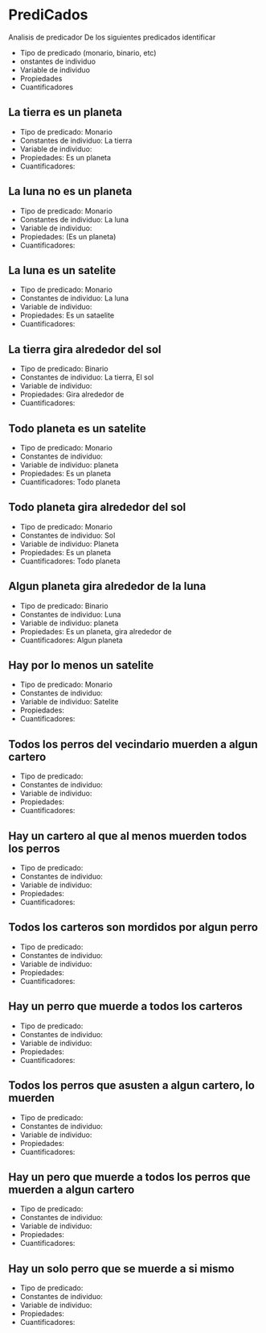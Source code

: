 # **PrediCados**

Analisis de predicador
De los siguientes predicados identificar

- Tipo de predicado (monario, binario, etc)
- onstantes de individuo
- Variable de individuo
- Propiedades
- Cuantificadores

## La tierra es un planeta
- Tipo de predicado: Monario
- Constantes de individuo: La tierra
- Variable de individuo: 
- Propiedades: Es un planeta
- Cuantificadores: 

## La luna no es un planeta
- Tipo de predicado: Monario
- Constantes de individuo: La luna
- Variable de individuo: 
- Propiedades: (Es un planeta)
- Cuantificadores: 


## La luna es un satelite
- Tipo de predicado: Monario
- Constantes de individuo: La luna
- Variable de individuo: 
- Propiedades: Es un sataelite
- Cuantificadores: 


## La tierra gira alrededor del sol
- Tipo de predicado: Binario
- Constantes de individuo: La tierra, El sol
- Variable de individuo: 
- Propiedades: Gira alrededor de
- Cuantificadores: 


## Todo planeta es un satelite
- Tipo de predicado: Monario
- Constantes de individuo: 
- Variable de individuo: planeta
- Propiedades: Es un planeta
- Cuantificadores: Todo planeta


## Todo planeta gira alrededor del sol
- Tipo de predicado: Monario
- Constantes de individuo: Sol
- Variable de individuo: Planeta
- Propiedades: Es un planeta
- Cuantificadores: Todo planeta

## Algun planeta gira alrededor de la luna
- Tipo de predicado: Binario
- Constantes de individuo: Luna
- Variable de individuo: planeta
- Propiedades: Es un planeta, gira alrededor de
- Cuantificadores: Algun planeta

## Hay por lo menos un satelite
- Tipo de predicado: Monario    
- Constantes de individuo: 
- Variable de individuo: Satelite
- Propiedades: 
- Cuantificadores: 

## Todos los perros del vecindario muerden a algun cartero
- Tipo de predicado: 
- Constantes de individuo: 
- Variable de individuo: 
- Propiedades: 
- Cuantificadores: 

## Hay un cartero al que al menos muerden todos los perros
- Tipo de predicado: 
- Constantes de individuo: 
- Variable de individuo: 
- Propiedades: 
- Cuantificadores: 
  
## Todos los carteros son mordidos por algun perro
- Tipo de predicado: 
- Constantes de individuo: 
- Variable de individuo: 
- Propiedades: 
- Cuantificadores: 
  
## Hay un perro que muerde a todos los carteros
- Tipo de predicado: 
- Constantes de individuo: 
- Variable de individuo: 
- Propiedades: 
- Cuantificadores: 

## Todos los perros que asusten a algun cartero, lo muerden
- Tipo de predicado: 
- Constantes de individuo: 
- Variable de individuo: 
- Propiedades: 
- Cuantificadores: 

## Hay un pero que muerde a todos los perros que muerden a algun cartero
- Tipo de predicado: 
- Constantes de individuo: 
- Variable de individuo: 
- Propiedades: 
- Cuantificadores: 

## Hay un solo perro que se muerde a si mismo
- Tipo de predicado: 
- Constantes de individuo: 
- Variable de individuo: 
- Propiedades: 
- Cuantificadores: 